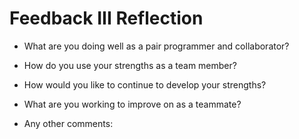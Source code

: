 # Feedback III Reflection

* What are you doing well as a pair programmer and collaborator?

* How do you use your strengths as a team member?

* How would you like to continue to develop your strengths?

* What are you working to improve on as a teammate? 

* Any other comments:
